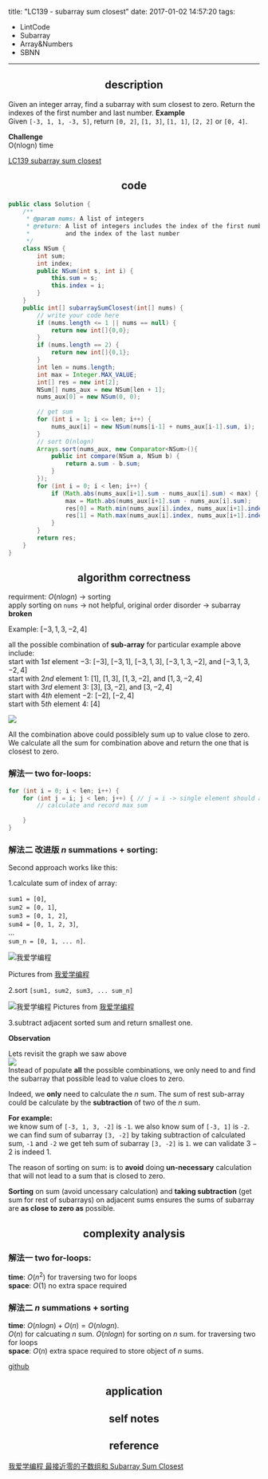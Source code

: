 title: "LC139 - subarray sum closest"
date: 2017-01-02 14:57:20
tags:
- LintCode
- Subarray
- Array&Numbers
- SBNN
---


## <center> description </center>
Given an integer array, find a subarray with sum closest to zero. Return the indexes of the first number and last number.
**Example**  
Given `[-3, 1, 1, -3, 5]`, return `[0, 2]`, `[1, 3]`, `[1, 1]`, `[2, 2]` or `[0, 4]`.  

**Challenge**   
O(nlogn) time

[LC139 subarray sum closest](http://www.lintcode.com/en/problem/subarray-sum-closest/)

## <center> code </center>
```java
public class Solution {
    /**
     * @param nums: A list of integers
     * @return: A list of integers includes the index of the first number 
     *          and the index of the last number
     */
    class NSum {
        int sum;
        int index;
        public NSum(int s, int i) {
            this.sum = s;
            this.index = i;
        }
    }
    public int[] subarraySumClosest(int[] nums) {
        // write your code here
        if (nums.length <= 1 || nums == null) {
            return new int[]{0,0};
        }
        if (nums.length == 2) {
            return new int[]{0,1};
        }
        int len = nums.length;
        int max = Integer.MAX_VALUE;
        int[] res = new int[2];
        NSum[] nums_aux = new NSum[len + 1];
        nums_aux[0] = new NSum(0, 0);
        
        // get sum
        for (int i = 1; i <= len; i++) {
            nums_aux[i] = new NSum(nums[i-1] + nums_aux[i-1].sum, i);
        }
        // sort O(nlogn)
        Arrays.sort(nums_aux, new Comparator<NSum>(){
            public int compare(NSum a, NSum b) {
                return a.sum - b.sum;
            }
        });
        for (int i = 0; i < len; i++) {
            if (Math.abs(nums_aux[i+1].sum - nums_aux[i].sum) < max) {
                max = Math.abs(nums_aux[i+1].sum - nums_aux[i].sum);
                res[0] = Math.min(nums_aux[i].index, nums_aux[i+1].index);
                res[1] = Math.max(nums_aux[i].index, nums_aux[i+1].index) - 1;
            }
        }
        return res;
    }
}

```
<!--more-->

## <center> algorithm correctness </center>

requirment: $O(nlogn)$ -> sorting  
apply sorting on `nums` -> not helpful, original order disorder -> subarray **broken**  

Example: 
$[-3, 1, 3, -2, 4]$

all the possible combination of **sub-array** for particular example above include:  
start with $1st$ element $-3$:  $[-3]$, $[-3, 1]$, $[-3,1,3]$, $[-3, 1, 3, -2]$, and $[-3, 1, 3, -2, 4]$  
start with $2nd$ element $1$:  $[1]$, $[1, 3]$, $[1, 3, -2]$, and $[1, 3, -2, 4]$  
start with $3rd$ element $3$:  $[3]$, $[3, -2]$, and $[3,-2,4]$  
start with $4th$ element $-2$: $[-2]$, $[-2,4]$  
start with $5th$ element $4$:  $[4]$  

![](http://7xihzu.com1.z0.glb.clouddn.com/20170102/1.png)

All the combination above could possiblely sum up to value close to zero. We calculate all the sum for combination above and return the one that is closest to zero.  

### 解法一 two for-loops: 

```java
for (int i = 0; i < len; i++) {
	for (int j = i; j < len; j++) { // j = i -> single element should also be considered
		// calculate and record max sum
		
	}
}
```
### 解法二 改进版 $n$ summations + sorting:

Second approach works like this:   

1.calculate sum of index of array: 

`sum1 = [0]`,   
`sum2 = [0, 1]`,  
`sum3 = [0, 1, 2]`,   
`sum4 = [0, 1, 2, 3]`,   
...  
`sum_n = [0, 1, ... n]`.  


![我爱学编程](http://7xihzu.com1.z0.glb.clouddn.com/20170104/0.jpg)

Pictures from [我爱学编程](http://www.wtoutiao.com/p/1f7JM8B.html)

2.sort `[sum1, sum2, sum3, ... sum_n]`  

![我爱学编程](http://7xihzu.com1.z0.glb.clouddn.com/20170104/1.jpg)
Pictures from [我爱学编程](http://www.wtoutiao.com/p/1f7JM8B.html)

3.subtract adjacent sorted sum and return smallest one.  

**Observation**

Lets revisit the graph we saw above  
![](http://7xihzu.com1.z0.glb.clouddn.com/20170102/1.png)  
Instead of populate **all** the possible combinations, we only need to and find the subarray that possible lead to value cloes to zero.  

Indeed, we **only** need to calculate the $n$ sum. The sum of rest sub-array could be calculate by the **subtraction** of two of the $n$ sum.  

**For example:**   
we know sum of `[-3, 1, 3, -2]` is `-1`. we also know sum of `[-3, 1]` is `-2`. we can find sum of subarray `[3, -2]` by taking subtraction of calculated sum, `-1` and `-2` we get teh sum of subarray  `[3, -2]` is `1`. we can validate $3-2$ is indeed $1$.  

The reason of sorting on sum: is to **avoid** doing **un-necessary** calculation that will not lead to a sum that is closed to zero.  

**Sorting** on sum (avoid uncessary calculation) and **taking subtraction** (get sum for rest of subarrays) on adjacent sums ensures the sums of subarray are **as close to zero as** possible.  


## <center> complexity analysis </center>

### 解法一 two for-loops: 
**time**: $O(n^2)$ for traversing two for loops  
**space**: $O(1)$ no extra space required  
### 解法二 $n$ summations + sorting
**time**: $O(nlogn) + O(n) = O(nlogn)$.  
$O(n)$ for calcuating $n$ sum. $O(nlogn)$ for sorting on $n$ sum.  for traversing two for loops  
**space**: $O(n)$ extra space required to store object of $n$ sums.

[github]()

## <center> application </center>
## <center> self notes </center>
## <center> reference </center>
[我爱学编程 最接近零的子数组和 Subarray Sum Closest](http://www.wtoutiao.com/p/1f7JM8B.html)  